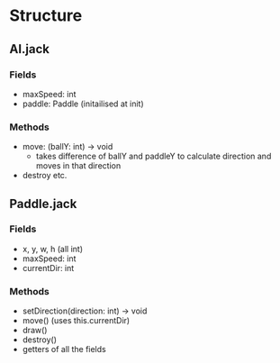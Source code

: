 # Structure
## AI.jack
### Fields
- maxSpeed: int
- paddle: Paddle (initailised at init)
### Methods
- move: (ballY: int) -> void
    - takes difference of ballY and paddleY to calculate direction and moves in that direction
- destroy etc.
## Paddle.jack
### Fields
- x, y, w, h (all int)
- maxSpeed: int
- currentDir: int
### Methods
- setDirection(direction: int) -> void
- move() (uses this.currentDir)
- draw()
- destroy()
- getters of all the fields
